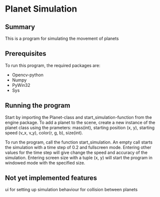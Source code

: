 # Planet Simulation


## Summary
This is a program for simulating the movement of planets

## Prerequisites
To run this program, the required packages are:
* Opencv-python
* Numpy 
* PyWin32
* Sys

## Running the program
Start by importing the Planet-class and start_simulation-function from
the engine package. To add a planet to the scene, create a new instance of
the planet class using the prameters: mass(int), starting position (x, y),
starting speed (v_x, v_y), color(r, g, b), size(int).

To run the program, call the function start_simulation. An empty call starts
the simulation with a time step of 0.2 and fullscreen mode. Entering other
values for the time step will give change the speed and accuracy of the simulation.
Entering screen size with a tuple (x, y) will start the program in windowed mode
with the specified size.

## Not yet implemented features
ui for setting up simulation
behaviour for collision between planets

